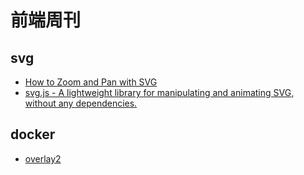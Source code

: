 # 前端周刊

## svg

* [How to Zoom and Pan with SVG](https://docs.microsoft.com/en-us/previous-versions/windows/internet-explorer/ie-developer/samples/gg589508(v=vs.85)?redirectedfrom=MSDN)
* [svg.js - A lightweight library for manipulating and animating SVG, without any dependencies.](https://github.com/svgdotjs/svg.js)

## docker

* [overlay2](https://www.jianshu.com/p/3826859a6d6e)
